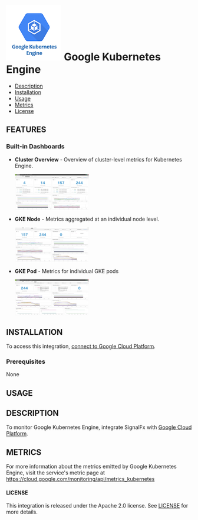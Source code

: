 # ![](./img/integration_googlekubernetesengine.png) Google Kubernetes Engine

- [Description](#description)
- [Installation](#installation)
- [Usage](#usage)
- [Metrics](#metrics)
- [License](#license)


## FEATURES

### Built-in Dashboards

- **Cluster Overview** - Overview of cluster-level metrics for Kubernetes Engine.

  [<img src='./img/gke_overview.png' width=200px>](./img/gke_overview.png)

- **GKE Node** - Metrics aggregated at an individual node level.

  [<img src='./img/gke_node.png' width=200px>](./img/gke_node.png)

- **GKE Pod** - Metrics for individual GKE pods

  [<img src='./img/gke_pod.png' width=200px>](./img/gke_pod.png)


## INSTALLATION

To access this integration, [connect to Google Cloud Platform](https://docs.signalfx.com/en/latest/integrations/google-cloud-platform.html#connect-to-gcp).

### Prerequisites

None

## USAGE

## DESCRIPTION

To monitor Google Kubernetes Engine, integrate SignalFx with [Google Cloud Platform](https://docs.signalfx.com/en/latest/integrations/google-cloud-platform.html#connect-to-gcp).


## METRICS

For more information about the metrics emitted by Google Kubernetes Engine, visit the service's metric page at <a target="_blank" href="https://cloud.google.com/monitoring/api/metrics_kubernetes">https://cloud.google.com/monitoring/api/metrics_kubernetes</a>

#### LICENSE

This integration is released under the Apache 2.0 license. See [LICENSE](./LICENSE) for more details.
